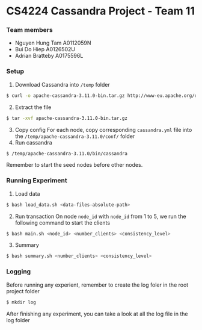 # CS4224 Cassandra Project - Team 11

### Team members

- Nguyen Hung Tam	A0112059N
- Bui Do Hiep		A0126502U
- Adrian Bratteby A0175596L

### Setup
1. Download Cassandra into `/temp` folder
```sh
$ curl -o apache-cassandra-3.11.0-bin.tar.gz http://www-eu.apache.org/dist/cassandra/3.11.0/apache-cassandra-3.11.0-bin.tar.gz
```
2. Extract the file
```sh
$ tar -xvf apache-cassandra-3.11.0-bin.tar.gz
```
3. Copy config
For each node, copy corresponding `cassandra.yml` file into the `/temp/apache-cassandra-3.11.0/conf/` folder
4. Run cassandra
```sh
$ /temp/apache-cassandra-3.11.0/bin/cassandra
```
Remember to start the seed nodes before other nodes.

### Running Experiment
1. Load data
```sh
$ bash load_data.sh <data-files-absolute-path>
```
2. Run transaction
On node `node_id` with `node_id` from 1 to 5, we run the following command to start the clients
```sh
$ bash main.sh <node_id> <number_clients> <consistency_level> 
```
3. Summary 
```sh
$ bash summary.sh <number_clients> <consistency_level>
```

### Logging
Before running any experient, remember to create the log foler in the root project folder
```sh
$ mkdir log
```
After finishing any experiment, you can take a look at all the log file in the log folder
